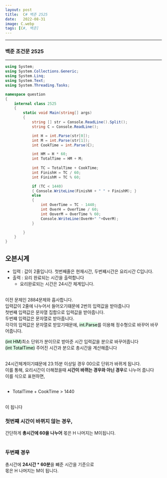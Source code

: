 ```yaml
---
layout: post
title:  C# 백준 2525
date:   2022-08-31
image: C.webp
tags: [C#, 백준]
---
```


---
### 백준 조건문 2525
---

```c#
using System;
using System.Collections.Generic;
using System.Linq;
using System.Text;
using System.Threading.Tasks;

namespace question
{
    internal class 2525
    {
        static void Main(string[] args)
        {
            string [] str = Console.ReadLine().Split();
            string C = Console.ReadLine();

            int H = int.Parse(str[0]);
            int M = int.Parse(str[1]);
            int CookTime = int.Parse(C);

            int HM = H * 60;
            int TotalTime = HM + M;
            
            int TC = TotalTime + CookTime;
            int FinishH = TC / 60;
            int FinishM = TC % 60;

            if (TC < 1440)
            { Console.WriteLine(FinishH + " " + FinishM); }
            else
            { 
                int OverTime = TC - 1440;
                int OverH = OverTime / 60;
                int OoverM = OverTime % 60;
                Console.WriteLine(OverH+" "+OverM);
            }

        }
    }
}
```

## 오븐시계
  - 입력 : 값이 2줄입니다. 첫번째줄은 현재시간, 두번쨰시간은 요리시간 C입니다.
  - 출력 : 요리 완료되는 시간을 출력합니다
    - 요리완료되는 시간은 24시간 체계입니다.<br><br>

이전 문제인 2884문제와 흡사합니다.<br>
입력값이 2줄에 나누어서 들어오기떄문에 2번의 입력값을 받아줍니다<br>
첫번쨰 입력값은 문자열 집합으로 입력값을 받아줍니다.<br>
두번쨰 입력값은 문자열로 받아줍니다.<br>
각각의 입력값은 문자열로 받았기때문에, <mark style='background-color: #dcffe4'>int.Parse</mark>를 이용해 정수형으로 바꾸어 바꾸어줍니다. 

<mark style='background-color: #dcffe4'>(int HM)</mark>최소 단위가 분이므로 받아준 시간 입력값을 분으로 바꾸어줍니다<br>
<mark style='background-color: #dcffe4'>(int TotalTime)</mark> 주어진 시간과 분으로 총시간을 계산해줍니다<br>
<br>

24시간체계이기떄문에 23:15분 이상일 경우 00으로 단위가 바뀌게 됩니다.<br>
이를 통해, 요리시간이 더해졌을때 **시간이 바뀌는 경우와 아닌 경우**로 나누어 줍니다<br>
이를 식으로 표현하면,<br><br>

  - TotalTime + CookTime > 1440<br><br>

이 됩니다<br>

### 첫번쨰 시간이 바뀌지 않는 경우,<br>
간단하게 **총시간에 60을 나누어** 몫은 H 나머지는 M이됩니다.<br><br>

### 두번쨰 경우<br>
총시간에 **24시간 * 60분**을 뺴준 시간을 기준으로<br>
몫은 H 나머지는 M이 됩니다.



